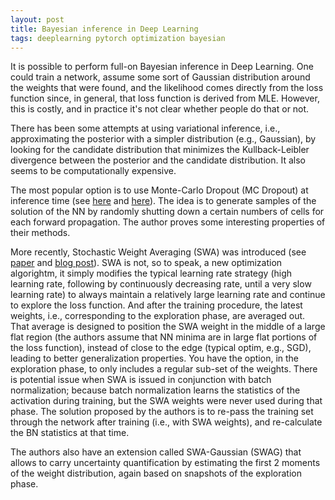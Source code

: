 ```yaml
---
layout: post
title: Bayesian inference in Deep Learning
tags: deeplearning pytorch optimization bayesian
---
```


It is possible to perform full-on Bayesian inference in Deep Learning. One could
train a network, assume some sort of Gaussian distribution around the weights
that were found, and the likelihood comes directly from the loss function
since, in general, that loss function is derived from MLE. However, this is
costly, and in practice it's not clear whether people do that or not.

There has been some attempts at using variational inference, i.e., approximating
the posterior with a simpler distribution (e.g., Gaussian), by looking for the
candidate distribution that minimizes the Kullback-Leibler divergence between
the posterior and the candidate distribution. It also seems to be
computationally expensive.

The most popular option is to use Monte-Carlo Dropout (MC Dropout) at inference
time (see [here](https://arxiv.org/pdf/1506.02142.pdf) and
[here](https://www.cs.ox.ac.uk/people/yarin.gal/website/PDFs/DLW_ICML_2015_dropout_bayesian_poster.pdf)).
The idea is to generate samples of the solution of the NN by randomly shutting
down a certain numbers of cells for each forward propagation. The author proves
some interesting properties of their methods.


More recently, Stochastic Weight Averaging (SWA) was introduced (see
[paper](https://arxiv.org/pdf/1803.05407.pdf) and [blog
post](https://pytorch.org/blog/stochastic-weight-averaging-in-pytorch/)). 
SWA is not, so to speak, a new optimization algorightm, it simply modifies the
typical learning rate strategy (high learning rate, following by continuously
decreasing rate, until a very slow learning rate) to always maintain a
relatively large learning rate and continue to explore the loss function. And
after the training procedure, the latest weights, i.e., corresponding to the
exploration phase, are averaged out. That average is designed to position the
SWA weight in the middle of a large flat region (the authors assume that NN
minima are in large flat portions of the loss function), instead of close to the
edge (typical optim, e.g., SGD), leading to better generalization properties.
You have the option, in the exploration phase, to only includes a regular
sub-set of the weights.
There is potential issue when SWA is issued in conjunction with batch
normalization; because batch normalization learns the statistics of the
activation during training, but the SWA weights were never used during that
phase. The solution proposed by the authors is to re-pass the training set
through the network after training (i.e., with SWA weights), and re-calculate
the BN statistics at that time.

The authors also have an extension called SWA-Gaussian (SWAG) that allows to
carry uncertainty quantification by estimating the first 2 moments of the weight
distribution, again based on snapshots of the exploration phase.
